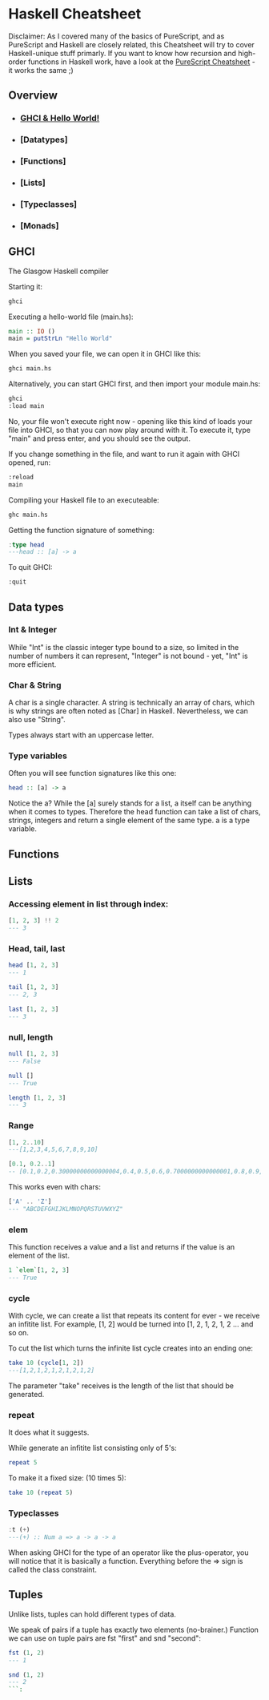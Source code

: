 # Haskell Cheatsheet

Disclaimer: As I covered many of the basics of PureScript, and as PureScript and Haskell are closely related, this Cheatsheet will try to cover Haskell-unique stuff primarly. If you want to know how recursion and high-order functions in Haskell work, have a look at the [PureScript Cheatsheet](https://github.com/LouisPetrik/cheatsheet/blob/master/purescript.md) - it works the same ;) 

## Overview

- ### [GHCI & Hello World!]()
- ### [Datatypes]
- ### [Functions]
- ### [Lists]
- ### [Typeclasses]
- ### [Monads]


## GHCI

The Glasgow Haskell compiler 

Starting it: 

```bash 
ghci 
```

Executing a hello-world file (main.hs): 

```haskell 
main :: IO ()
main = putStrLn "Hello World"
```

When you saved your file, we can open it in GHCI like this: 
```bash
ghci main.hs
```

Alternatively, you can start GHCI first, and then import your module main.hs:

```bash
ghci 
:load main
```

No, your file won't execute right now - opening like this kind of loads your file into GHCI, so that you can now play around with it. To execute it, type "main" and press enter, and you should see the output. 

If you change something in the file, and want to run it again with GHCI opened, run: 

```bash
:reload 
main
```

Compiling your Haskell file to an executeable: 

```bash
ghc main.hs
```

Getting the function signature of something: 

```haskell
:type head 
---head :: [a] -> a
```

To quit GHCI:
```bash
:quit
```


## Data types 

### Int & Integer 

While "Int" is the classic integer type bound to a size, so limited in the number of numbers it can represent, "Integer" is not bound - yet, "Int" is more efficient. 

### Char & String

A char is a single character. A string is technically an array of chars, which is why strings are often noted as [Char] in Haskell. Nevertheless, we can also use "String". 

Types always start with an uppercase letter. 

### Type variables 

Often you will see function signatures like this one: 

```haskell 
head :: [a] -> a
```
Notice the a? While the [a] surely stands for a list, a itself can be anything when it comes to types. Therefore the head function can take a list of chars, strings, integers and return a single element of the same type. a is a type variable. 

## Functions 


## Lists 

### Accessing element in list through index: 
```haskell 
[1, 2, 3] !! 2 
--- 3
```

### Head, tail, last 

```haskell 
head [1, 2, 3]
--- 1

tail [1, 2, 3]
--- 2, 3

last [1, 2, 3]
--- 3
```

### null, length 

```haskell 
null [1, 2, 3]
--- False 

null []
--- True 

length [1, 2, 3]
--- 3
```

### Range 

```haskell
[1, 2..10]
---[1,2,3,4,5,6,7,8,9,10]

[0.1, 0.2..1]
-- [0.1,0.2,0.30000000000000004,0.4,0.5,0.6,0.7000000000000001,0.8,0.9,1.0]
```

This works even with chars: 

```haskell 
['A' .. 'Z']
--- "ABCDEFGHIJKLMNOPQRSTUVWXYZ"
```

### elem

This function receives a value and a list and returns if the value is an element 
of the list. 

```haskell 
1 `elem`[1, 2, 3]
--- True
```

### cycle 

With cycle, we can create a list that repeats its content for ever - we receive an infitite list. For example, [1, 2] would be turned into [1, 2, 1, 2, 1, 2 ... and so on. 

To cut the list which turns the infinite list cycle creates into an ending one: 

```haskell 
take 10 (cycle[1, 2]) 
---[1,2,1,2,1,2,1,2,1,2]
```

The parameter "take" receives is the length of the list that should be generated. 

### repeat 

It does what it suggests.

While generate an infitite list consisting only of 5's: 

```haskell 
repeat 5
```

To make it a fixed size: (10 times 5): 

```haskell 
take 10 (repeat 5)
```

### Typeclasses 

```haskell 
:t (+) 
---(+) :: Num a => a -> a -> a
```

When asking GHCI for the type of an operator like the plus-operator, you will notice that it is basically a function. Everything before the => sign is called the class constraint.  

## Tuples 


Unlike lists, tuples can hold different types of data. 

We speak of pairs if a tuple has exactly two elements (no-brainer.)
Function we can use on tuple pairs are fst "first" and snd "second": 

```haskell 
fst (1, 2)
--- 1

snd (1, 2)
--- 2
```: